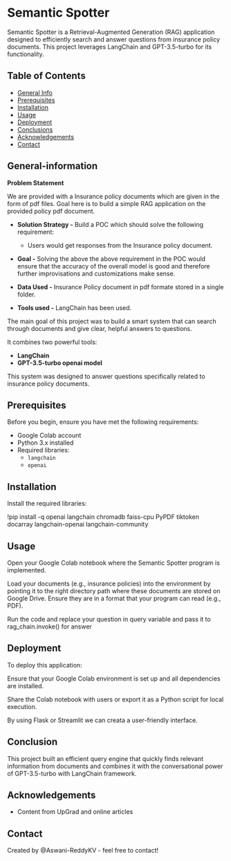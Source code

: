 # Semantic Spotter

Semantic Spotter is a Retrieval-Augmented Generation (RAG) application designed to efficiently search and answer questions from insurance policy documents. This project leverages LangChain and GPT-3.5-turbo for its functionality.

## Table of Contents
- [General Info](#general-information)
- [Prerequisites](#prerequisites)
- [Installation](#installation)
- [Usage](#usage)
- [Deployment](#deployment)
- [Conclusions](#conclusions)
- [Acknowledgements](#acknowledgements)
- [Contact](#contact)



## General-information

 **Problem Statement**

  We are provided with a Insurance policy documents which are given in the form of pdf files. Goal here is to build a simple RAG application on the provided policy pdf document.

  * **Solution Strategy -** Build a POC which should solve the following requirement:

    * Users would get responses from the Insurance policy document.

  * **Goal -** Solving the above the above requirement in the POC would ensure that the accuracy of the overall model is good and therefore further improvisations and customizations make sense.

  * **Data Used -** Insurance Policy document in pdf formate stored in a single folder.

  * **Tools used -** LangChain has been used.

The main goal of this project was to build a smart system that can search through documents and give clear, helpful answers to questions.

 It combines two powerful tools:
   * 	**LangChain** 
   * 	**GPT-3.5-turbo openai model** 


This system was designed to answer questions specifically related to insurance policy documents.


## Prerequisites

Before you begin, ensure you have met the following requirements:

- Google Colab account
- Python 3.x installed
- Required libraries:
  - `langchain`
  - `openai`

## Installation

Install the required libraries:

!pip install -q openai langchain chromadb faiss-cpu PyPDF tiktoken docarray langchain-openai langchain-community


## Usage

Open your Google Colab notebook where the Semantic Spotter program is implemented.

Load your documents (e.g., insurance policies) into the environment by pointing it to the right directory path where these documents are stored on Google Drive. 
Ensure they are in a format that your program can read (e.g., PDF).

Run the code and replace your question in query variable and pass it to rag_chain.invoke() for answer


## Deployment
To deploy this application:

Ensure that your Google Colab environment is set up and all dependencies are installed.

Share the Colab notebook with users or export it as a Python script for local execution.

By using Flask or Streamlit we can creata a user-friendly interface.


## Conclusion
This project built an efficient query engine that quickly finds relevant information from documents and combines it with the conversational power of GPT-3.5-turbo with LangChain framework.

## Acknowledgements
- Content from UpGrad and online articles

## Contact
Created by @Aswani-ReddyKV - feel free to contact!


